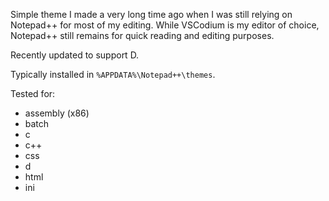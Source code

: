 Simple theme I made a very long time ago when I was still relying on Notepad++
for most of my editing. While VSCodium is my editor of choice, Notepad++
still remains for quick reading and editing purposes.

Recently updated to support D.

Typically installed in `%APPDATA%\Notepad++\themes`.

Tested for:
- assembly (x86)
- batch
- c
- c++
- css
- d
- html
- ini